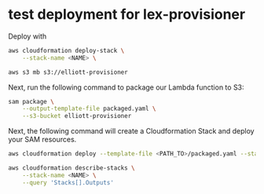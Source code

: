 # test deployment for lex-provisioner

Deploy with
```bash
aws cloudformation deploy-stack \
    --stack-name <NAME> \

```


```bash
aws s3 mb s3://elliott-provisioner
```

Next, run the following command to package our Lambda function to S3:

```bash
sam package \
    --output-template-file packaged.yaml \
    --s3-bucket elliott-provisioner
```

Next, the following command will create a Cloudformation Stack and deploy your SAM resources.

```bash
aws cloudformation deploy --template-file <PATH_TO>/packaged.yaml --stack-name <STACK_NAME>
```

```bash
aws cloudformation describe-stacks \
    --stack-name <NAME> \
    --query 'Stacks[].Outputs'
```
